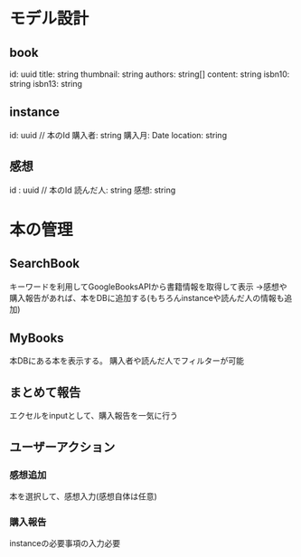 # モデル設計
## book
id: uuid
title: string
thumbnail: string
authors: string[]
content: string
isbn10: string
isbn13: string

## instance
id: uuid // 本のId
購入者: string
購入月: Date
location: string

## 感想
id : uuid // 本のId
読んだ人: string
感想: string

# 本の管理
## SearchBook
キーワードを利用してGoogleBooksAPIから書籍情報を取得して表示
→感想や購入報告があれば、本をDBに追加する(もちろんinstanceや読んだ人の情報も追加)

## MyBooks
本DBにある本を表示する。
購入者や読んだ人でフィルターが可能

## まとめて報告
エクセルをinputとして、購入報告を一気に行う

## ユーザーアクション
### 感想追加
本を選択して、感想入力(感想自体は任意)

### 購入報告
instanceの必要事項の入力必要